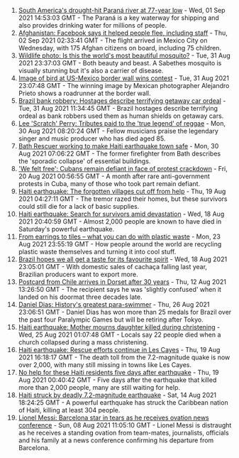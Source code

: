 1. [South America's drought-hit Paraná river at 77-year low](https://www.bbc.co.uk/news/world-latin-america-58408791?at_medium=RSS&at_campaign=KARANGA) - Wed, 01 Sep 2021 14:53:03 GMT - The Paraná is a key waterway for shipping and also provides drinking water for millions of people.
2. [Afghanistan: Facebook says it helped people flee, including staff](https://www.bbc.co.uk/news/business-58417231?at_medium=RSS&at_campaign=KARANGA) - Thu, 02 Sep 2021 02:33:41 GMT - The flight arrived in Mexico City on Wednesday, with 175 Afghan citizens on board, including 75 children.
3. [Wildlife photo: Is this the world's most beautiful mosquito?](https://www.bbc.co.uk/news/science-environment-58398905?at_medium=RSS&at_campaign=KARANGA) - Tue, 31 Aug 2021 23:37:03 GMT - Both beauty and beast. A Sabethes mosquito is visually stunning but it's also a carrier of disease.
4. [Image of bird at US-Mexico border wall wins contest](https://www.bbc.co.uk/news/world-latin-america-58404382?at_medium=RSS&at_campaign=KARANGA) - Tue, 31 Aug 2021 23:07:48 GMT - The winning image by Mexican photographer Alejandro Prieto shows a roadrunner at the border wall.
5. [Brazil bank robbery: Hostages describe terrifying getaway car ordeal](https://www.bbc.co.uk/news/world-latin-america-58394105?at_medium=RSS&at_campaign=KARANGA) - Tue, 31 Aug 2021 11:34:45 GMT - Brazil hostages describe terrifying ordeal as bank robbers used them as human shields on getaway cars.
6. [Lee 'Scratch' Perry: Tributes paid to the 'true legend' of reggae](https://www.bbc.co.uk/news/world-latin-america-58379715?at_medium=RSS&at_campaign=KARANGA) - Mon, 30 Aug 2021 08:20:24 GMT - Fellow musicians praise the legendary singer and music producer who has died aged 85.
7. [Bath Rescuer working to make Haiti earthquake town safe](https://www.bbc.co.uk/news/uk-england-somerset-58356780?at_medium=RSS&at_campaign=KARANGA) - Mon, 30 Aug 2021 07:06:22 GMT - The former firefighter from Bath describes the 'sporadic collapse' of essential buildings.
8. ['We felt free': Cubans remain defiant in face of protest crackdown](https://www.bbc.co.uk/news/world-latin-america-58255555?at_medium=RSS&at_campaign=KARANGA) - Fri, 20 Aug 2021 00:56:55 GMT - A month after rare anti-government protests in Cuba, many of those who took part remain defiant.
9. [Haiti earthquake: The forgotten villages cut off from help](https://www.bbc.co.uk/news/world-latin-america-58245047?at_medium=RSS&at_campaign=KARANGA) - Thu, 19 Aug 2021 04:27:11 GMT - The tremor razed their homes, but these survivors could still die for a lack of basic supplies.
10. [Haiti earthquake: Search for survivors amid devastation](https://www.bbc.co.uk/news/in-pictures-58258287?at_medium=RSS&at_campaign=KARANGA) - Wed, 18 Aug 2021 20:40:59 GMT - Almost 2,000 people are known to have died in Saturday's powerful earthquake.
11. [From earrings to tiles – what you can do with plastic waste](https://www.bbc.co.uk/news/stories-58305686?at_medium=RSS&at_campaign=KARANGA) - Mon, 23 Aug 2021 23:55:19 GMT - How people around the world are recycling plastic waste themselves and turning it into cool stuff.
12. [Brazil hopes we all get a taste for its favourite spirit](https://www.bbc.co.uk/news/business-58241729?at_medium=RSS&at_campaign=KARANGA) - Wed, 18 Aug 2021 23:05:01 GMT - With domestic sales of cachaça falling last year, Brazilian producers want to export more.
13. [Postcard from Chile arrives in Dorset after 30 years](https://www.bbc.co.uk/news/uk-england-hampshire-58179661?at_medium=RSS&at_campaign=KARANGA) - Thu, 12 Aug 2021 13:26:50 GMT - The recipient says he was 'slightly confused' when it landed on his doormat three decades late.
14. [Daniel Dias: History's greatest para-swimmer](https://www.bbc.co.uk/news/disability-58347474?at_medium=RSS&at_campaign=KARANGA) - Thu, 26 Aug 2021 23:06:51 GMT - Daniel Dias has won more than 25 medals for Brazil over the past four Paralympic Games but will be retiring after Tokyo.
15. [Haiti earthquake: Mother mourns daughter killed during christening](https://www.bbc.co.uk/news/world-us-canada-58320708?at_medium=RSS&at_campaign=KARANGA) - Wed, 25 Aug 2021 01:07:48 GMT - Locals say 22 people died when a church collapsed during a mass christening.
16. [Haiti earthquake: Rescue efforts continue in Les Cayes](https://www.bbc.co.uk/news/world-latin-america-58274326?at_medium=RSS&at_campaign=KARANGA) - Thu, 19 Aug 2021 16:18:17 GMT - The death toll from the 7.2-magnitude quake is now over 2,000, with many still missing in towns like Les Cayes.
17. [No help for these Haiti residents five days after earthquake](https://www.bbc.co.uk/news/world-latin-america-58264717?at_medium=RSS&at_campaign=KARANGA) - Thu, 19 Aug 2021 00:40:42 GMT - Five days after the earthquake that killed more than 2,000 people, many are still waiting for help.
18. [Haiti struck by deadly 7.2-magnitude earthquake](https://www.bbc.co.uk/news/world-latin-america-58216614?at_medium=RSS&at_campaign=KARANGA) - Sat, 14 Aug 2021 18:24:25 GMT - A powerful earthquake has struck the Caribbean nation of Haiti, killing at least 304 people.
19. [Lionel Messi: Barcelona star in tears as he receives ovation news conference](https://www.bbc.co.uk/sport/av/football/58137848?at_medium=RSS&at_campaign=KARANGA) - Sun, 08 Aug 2021 11:05:10 GMT - Lionel Messi is distraught as he receives a standing ovation from team-mates, journalists, officials and his family at a news conference confirming his departure from Barcelona.
